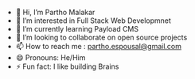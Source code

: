 - 👋 Hi, I’m Partho Malakar
- 👀 I’m interested in Full Stack Web Developmnet
- 🌱 I’m currently learning Payload CMS
- 💞️ I’m looking to collaborate on open source projects
- 📫 How to reach me : partho.espousal@gmail.com
- 😄 Pronouns: He/Him
- ⚡ Fun fact: I like building Brains

<!---
parthoEspousalDev/parthoEspousalDev is a ✨ special ✨ repository because its `README.md` (this file) appears on your GitHub profile.
You can click the Preview link to take a look at your changes.
--->
